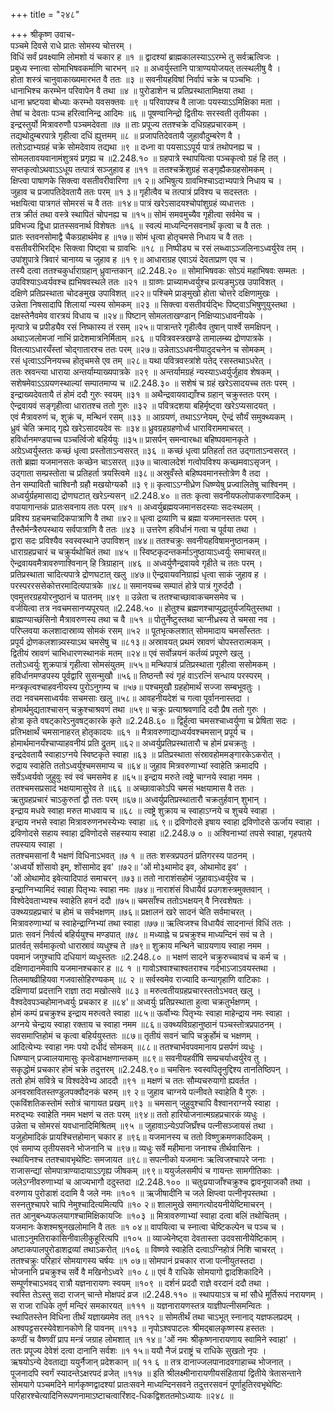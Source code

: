 +++
title = "२४८"

+++
श्रीकृष्ण उवाच-  
पञ्चमे दिवसे राधे प्रातः सोमस्य चोत्तरम् ।  
विधिं सर्वं प्रवक्ष्यामि लोमशो यं चकार ह ॥१ ॥
द्वादश्यां ब्राह्मकालस्याऽऽरम्भे तु सर्वऋत्विजः ।  
प्रबुध्य स्नात्वा सोमाभिषवकर्माणि चारभन् ॥२ ॥
अध्वर्युस्तानि पात्राण्ययोजयत् तत्स्थलीषु वै ।  
होता शस्त्रं चानुवाकाख्यमारभत वै ततः ॥३ ॥
सवनीयहविषां निर्वापं चक्रे च पञ्चभिः ।  
धानाभिश्च करम्भेन परिवापेन वै तथा ॥४ ॥
पुरोडाशेन च प्रतिप्रस्थातामिक्षया तथा ।  
धाना भ्रष्टयवा बोध्याः करम्भो यवसक्तवः ॥९ ॥
परिवापश्च वै लाजाः पयस्याऽऽमिक्षिका मता ।  
तेषां च देवताः पञ्च हरित्वानिन्द्र आदिमः ॥६ ॥
पूषण्वानिन्द्रो द्वितीयः सरस्वती तृतीयका ।  
इन्द्रस्तुर्यो मित्रावरुणौ पञ्चमदेवता ॥७ ॥
ताः प्रपूज्य ततश्चक्रे दधिग्रहप्रचारकम् ।  
तद्यथोदुम्बरपात्रे गृहीत्वा दधिं ह्युत्तमम् ॥८ ॥
प्रजापतिदेवतायै जुहावौदुम्बरेण वै ।  
ततोऽदाभ्यग्रहं चक्रे सोमदेवाय तद्यथा ॥९ ॥
दध्ना वा पयसाऽऽपूर्य पात्रं तथोपनह्य च ।  
सोमलतावयवानामंशुत्रयं प्रगृह्य च ॥2.248.१० ॥
ग्रहपात्रे स्थापयित्वा पञ्चकृत्वो ग्रहं हि तत् ।  
सप्तकृत्वोऽथवाऽऽधूय तत्पात्रं सञ्जुहाव ह ॥११ ॥
ततश्चक्रेंशुग्रहं सङ्गृह्यैकग्रहसोमकम् ।  
क्षिप्त्वा पाषाणके सिक्त्वा वसतीवरीवारिणा ॥१ २॥
अभिषुत्य ग्रावभिश्चाऽदाभ्यपात्रे निधाय च ।  
जुहाव च प्रजापतिदेवतायै ततः परम् ॥१ ३॥
गृहीत्वैव च तत्पात्रं प्रविश्य च सदस्ततः ।  
भक्षयित्वा पात्रगतं सोमरसं च वै ततः ॥१४॥
पात्रं खरेऽसादयश्चोपांशुग्रहं व्यधात्ततः ।  
तत्र क्रीतं तथा वस्त्रे स्थापितं चोपनह्य च ॥१५॥
सोमं समवमुच्यैव गृहीत्वा सर्वमेव च ।  
प्रविभज्य द्विधा प्रातस्सवनार्थ विशेषतः ॥१६ ॥
स्वल्पं माध्यन्दिनसवनार्थं कृत्वा च वै ततः ।  
प्रातः स्तवनसोमाद्वै चैकग्रहार्थमेव ह ॥१७॥
सोमं धृत्वा होतृचमसे निधाय च वै ततः ।  
वसतीवरीभिरद्भिः सिक्त्वा पिष्ट्वा च ग्रावभिः ॥१८ ॥
निष्पीड्य च रसं लब्ध्वाऽञ्जलिनाऽध्वर्युरेव तम् ।  
उपांशुपात्रे त्रिवारं चानाय्य च जुहाव ह ॥१ ९॥
आधाराग्रह एवाऽयं देवताप्राण एव च ।  
तस्यै दत्वा ततश्चकुर्धाराग्रहान् ध्रुवान्तकान् ॥2.248.२० ॥
सोमाभिषवकः सोऽयं महाभिषवः सम्मतः ।  
उपविश्याऽध्वर्यवश्च ह्यभिषवस्थले ततः ॥२१ ॥
ग्राव्णः प्राच्यामध्वर्युश्च प्रत्यङमुऽख उपाविशत् ।  
दक्षिणे प्रतिप्रस्थाता चोदङमुख उपाविशत् ॥२२॥
पश्चिमे प्राङ्मुखो होता चोत्तरे दक्षिणामुखः ।  
उन्नेता निषसादापि शिलायां न्यस्य सोमकम् ॥२३ ॥
सिक्त्वा वसतीवर्यद्भिः पिष्ट्वाऽभिषुणुयुस्तथा ।  
दक्षस्तेनैवमेव वारत्रयं विधाय च ॥२४॥
पिष्टान् सोमलताखण्डान् निक्षिप्याऽधावनीयके ।  
मृत्पात्रे च प्रपीड्यैव रसं निष्कास्य तं रसम् ॥२५॥
पात्रान्तरे गृहीत्वैव तुषान् पार्श्वे समक्षिपन् ।  
अथाऽजलोमजां नाभिं प्रादेशमात्रनिर्मिताम् ॥२६ ॥
पवित्रवस्त्रखण्डे तामालम्ब्य द्रोणपात्रके ।  
वितत्याऽधारयँस्तां चोद्गातारश्च ततः परम् ॥२७॥
उन्नेताऽऽधवनीयादुदचनेन च सोमकम् ।  
रसं धृत्वाऽऽनिनयच्च होतृचमसे एव तम् ॥२८॥
यथा पवित्रवस्त्रांशे पतेद् रसस्तथाऽधरेत् ।  
ततः स्रवन्त्या धाराया अन्तर्याम्याख्यपात्रके ॥२९ ॥
अन्तर्यामग्रहं न्यस्याऽध्वर्युर्जुहाव शेषकम् ।  
सशेषमेवाऽऽग्रयणस्थाल्यां सम्पातमाप्य च ॥2.248.३० ॥
सशेषं च ग्रहं खरेऽसादयच्च ततः परम् ।  
इन्द्राख्यदेवतायै तं होमं ददौ गुरुः स्वयम् ॥३१ ॥
अथैन्द्रवायवाद्याँश्च ग्रहान् चक्रुस्ततः परम् ।  
ऐन्द्रवायवं सङ्गृहीत्वा धारातश्च ततो गुरुः ॥३२ ॥
पवित्रदशया बहिर्मृष्ट्वा खरेऽप्यसादयत् ।  
एवं मैत्रावरुणं च, शुक्रं च, मन्थिनं रसम् ॥३३ ॥
आग्रयणं, तथाऽऽग्नेयम्, ऐन्द्रं सौर्यं समुक्थ्यकम् ।  
ध्रुवं चेति क्रमाद् गृह्ये खरेऽसादयदेव सः ॥३४॥
ध्रुवग्रहग्रहणोर्ध्व धाराविराममाचरत् ।  
हविर्धानमण्डपाच्च पञ्चर्त्विजो बहिर्ययुः ॥३५॥
प्रासर्पन् समन्वारब्धा बहिष्पवमानकृते ।  
अग्रेऽध्वर्युस्ततः कच्छं धृत्वा प्रस्तोताऽन्वसरत् ॥३६ ॥
कच्छं धृत्वा प्रतिहर्ता तत उद्गाताऽन्वसरत् ।  
ततो ब्रह्मा यजमानसतः कच्छेन चाऽसरत् ॥३७॥
चात्वालदेशं गत्वोपविश्य कच्छमवाऽसृजन् ।  
उद्गाता सम्प्रस्तोता च प्रतिहर्ता त्रयस्त्विमे ॥३८॥
अस्रुवँस्ते बहिष्पवमानस्तोत्रेण वै तदा ।  
तेन सम्पावितौ चाश्विनौ ग्रहौ मखयोग्यकौ ॥३ ९॥
कृत्वाऽऽग्नीध्रेण धिष्ण्येषु प्रज्वालितेषु चाश्विनम् ।  
अध्वर्युर्ग्रहमासाद्य द्रोणघटात् खरेऽन्यसन् ॥2.248.४० ॥
ततः कृत्वा सवनीयफलोपाकरणादिकम् ।  
वपायागान्तकं प्रातःसवनाय ततः परम् ॥४१ ॥
अध्वर्युब्रह्मयजमानसदस्याः सदःस्थलम् ।  
प्रविश्य ग्रहचमचादिकपात्राणि वै तथा ॥४२॥
धृत्वा द्रव्याणि च ब्रह्मा यजमानस्ततः परम् ।  
तैस्तैर्मन्त्रैरुपस्थाय सर्वपात्राणि वै ततः ॥४३ ॥
उत्तरेण हविर्धानं गत्वा च पूर्वया तथा ।  
द्वारा सदः प्रविश्यैव स्वस्वस्थाने उपाविशन् ॥४४॥
ततश्चक्रुः सवनीयहविषामनुष्ठानकम् ।  
धाराग्रहप्रचारं च चक्रुर्यथोचितं तथा ॥४५ ॥
स्विष्टकृदन्तकर्माऽनुष्ठायाऽध्वर्युः समाचरत्॥
ऐन्द्रवायवमैत्रावरुणाश्विनान् हि त्रिग्राहान् ॥४६ ॥
अध्वर्युणैन्द्रवायवे गृहीते च ततः परम् ।  
प्रतिप्रस्थाता चादित्यपात्रे द्रोणघटात् खलु ॥४७॥
ऐन्द्रवायवनिग्राह्यं धृत्वा साकं जुहाव ह ।  
परस्पररससेकोत्तरमादित्यपात्रके ॥४८॥
समानयच्च सम्पातं होत्रे पात्रं गुरुर्ददौ ।  
एवमुत्तरग्रहयोरनुष्ठानं च पातनम् ॥४९ ॥
उन्नेता च ततश्चाच्छावाकचमसमेव च ।  
वर्जयित्वा तत्र नवचमसानप्यपूरयत् ॥2.248.५० ॥
होतुश्च ब्रह्मणश्चाप्युद्रातुर्यजयितुस्तथा ।  
ब्राह्मण्याच्छंसिनो मैत्रावरुणस्य तथा च वै ॥५१ ॥
पोतुर्नेष्टुस्तथा चाग्नीध्रस्य ते चमसा नव ।  
परिप्लवया कलशादास्राव्य सोमकं रसम् ॥५२ ॥
पूतभृत्कलशात् सोममादाय चमसाँस्ततः ।  
प्रपूर्य द्रोणकलशान्न्यस्याऽथ चमसेषु च ॥८१३॥
अस्रावयत् प्रथमं स्रावणं चोपस्तरात्मकम् ।  
द्वितीयं स्रावणं चाभिधारणस्थानकं मतम् ॥२४॥
एवं सर्वोन्नयनं कर्तव्यं प्रपूरणे खलु ।  
ततोऽध्वर्युः शुक्रपात्रं गृहीत्वा सोमसंयुतम् ॥५५॥
मन्थिपात्रं प्रतिप्रस्थाता गृहीत्वा ससोमकम् ।  
हविर्धानमण्डपस्य पूर्वद्वारि सुसन्मुखौ ॥५६॥
तिष्ठन्तौ स्वं गृहं वाऽरत्निं सन्धाय परस्परम् ।  
मन्त्रकृत्वश्चाहवनीयस्य पुरोऽनुगम्य च ॥५७॥
पश्चमुखौ ग्रहहोमार्थं सज्जा सम्बभूवतुः ।  
तदा नवचमसाध्वर्यवः सचमसाः खलु ॥५८॥
आवहनीयदेशं च गत्वा पूर्वाननास्तदा ।  
होमार्थमुद्यताश्चासन् चक्रुश्चाश्रवणं तथा ॥५९॥
चक्रुः प्रत्याश्रवणादि ददौ प्रैष ततो गुरुः ।  
होत्रा कृते वषट्कारेऽनुवषट्कारके कृते ॥2.248.६० ॥
द्विर्हुत्वा चमसश्चाध्वर्युणा च प्रेषिता सदः ।  
प्रतिभक्षार्थं चमसानाहरत् होतृकादयः ॥६१ ॥
मैत्रावरुणाद्याध्वर्यवश्चमसान् प्रपूर्य च ।  
होमार्थमानयँश्चाप्याहवनीयं प्रति द्रुतम् ॥६२॥
अध्वर्युप्रतिप्रस्थातारौ च होमं प्रचक्रतुः ।  
इन्द्रदेवतायै स्वाहाऽग्नये स्विष्टकृते स्वाहा ॥६३ ॥
प्रतिप्रस्थाता संस्रावहोममङ्गारकेऽकरोत् ।  
रुद्राय स्वाहेति ततोऽध्वर्युश्चमसमाप्य च ॥६४॥
जुहाव मित्रवरुणाभ्यां स्वाहेति क्रमादपि ।  
सर्वेऽध्वर्यवो जुहुवुः स्वं स्वं चमसमेव ह ॥६५॥
इन्द्राय मरुते त्वष्ट्रे चाग्नये स्वाहा नमम ।  
ततश्चमसप्रसादं भक्षयामासुरेव ते ॥६६ ॥
अच्छावाकोऽपि चमसं भक्षयामास वै ततः ।  
ऋतुग्रहप्रचारं चाऽकुरुतां द्वौ ततः परम् ॥६७॥
अध्वर्युप्रतिप्रस्थातारौ चक्रतुर्हवान् शुभान् ।  
इन्द्राय मधवे स्वाहा मरुत माधवाय च ॥६८ ॥
त्वष्ट्रे शुक्राय च स्वाहाऽग्नये च शुचये स्वाहा ।  
इन्द्राय नभसे स्वाहा मित्रावरुणनभस्येभ्यः स्वाहा ॥६ ९॥
द्रविणोदसे इषाय स्वाहा द्रविणोदसे ऊर्जाय स्वाहा ।  
द्रविणोदसे सहाय स्वाहा द्रविणोदसे सहस्याय स्वाहा ॥2.248.७ ० ॥
अश्विनाभ्यां तपसे स्वाहा, गृहपतये तपस्याय स्वाहा ।  
ततश्चमसानां वै भक्षणं विधिनाऽभवत् ॥७ १ ॥
ततः शस्त्रप्रपठनं प्रतिगरस्य पाठनम् ।  
'अध्वर्यो शोंसावो इम्, शोंसामोद इव' ॥७२॥
'ओं मो३थामोद इव, ओथामोद इव' ।  
'ओं ओथामोद इवेत्यादिपाठं समाचरन् ॥७३॥
ततो नाराशंसहोमं जुहावाऽध्वर्युरेव च ।  
इन्द्राग्निभ्यामिदं स्वाहा पितृभ्यः स्वाहा नमः ॥७४॥
नाराशंसं विधायैवं प्रउगशस्त्रमुक्तवान् ।  
विश्वेदेवताभ्यश्च स्वाहेति हवनं ददौ ॥७५॥
चमसाँश्च ततोऽभक्षयन् वै निरवशेषतः ।  
उक्थ्यग्रहप्रचारं च होमं च सर्वभक्षणम् ॥७६॥
प्रक्षालनं खरे सादनं चेति सर्वमाचरत् ।  
मित्रावरुणाभ्यां च स्वाहेन्द्राग्निभ्यां तथा स्वाहा ॥७७॥
ऋत्विजश्च विधायैवं सादनान्तं विधिं ततः ।  
प्रातः सवनं निर्वर्त्य बहिर्ययुश्च मण्डपात् ॥७८ ॥
मध्याह्ने च प्रचक्रुश्च माध्यन्दिनं सवं च ते ।  
प्रातर्वत् सर्वमाकृत्वो धारास्रावं व्यधुश्च ते ॥७९॥
शुक्राय मन्थिने चाग्रयणाय स्वाहा नमम ।  
पवमानं जगुश्चापि दधियागं व्यधुस्ततः ॥2.248.८० ॥
भक्षणं सादने चक्रुरुच्चावचं च कर्म च ।  
दक्षिणादानमेवापि यजमानश्चकार ह ॥८ १ ॥
गावोऽश्वाश्चाश्वतराश्च गर्दभाऽजाऽवयस्तथा ।  
तिलमाषव्रीहियवा गजवासोहिरण्यकम् ॥८ २ ॥
सर्वस्वमेव राज्यादि कन्यागृहाणि वाटिकाः ।  
दक्षिणायां प्रदत्तानि राज्ञा तदा मखोत्सवे ॥८३ ॥
मरुत्वतीयग्रहप्रचारस्ततोऽभवत् खलु ।  
वैश्वदेवपञ्चहोमानध्वर्युः प्रचकार ह ॥८४'॥
अध्वर्युः प्रतिप्रस्थाता हुत्वा चक्रतुर्भक्षणम् ।  
होमं कम्पं प्रचक्रुश्च इन्द्राय मरुत्वते स्वाहा ॥८५॥
ऊर्वोभ्यः पितृभ्यः स्वाहा माहेन्द्राय नमः स्वाहा ।  
अग्नये चेन्द्राय स्वाहा रक्ताय च स्वाहा नमम ॥८६॥
उक्थ्यविग्रहानुष्ठानं पञ्चस्तोत्रप्रपाठनम् ।  
सवसमाप्तिहोमं च कृत्वा बहिर्ययुस्ततः ॥८७॥
तृतीयं सवनं चापि चक्रुर्होमं च भक्षणम् ।  
आदित्येभ्यः स्वाहा नमः पयो दधीदं सोमकम् ॥८८॥
ततश्चार्भवपवमानाय प्रसर्पणं व्यधुः ।  
धिष्ण्यान् प्रज्वालयामासुः कृत्वेडाभक्षणान्तकम् ॥८९॥
सवनीयहवींषि सम्प्रचर्याध्वर्युरेव तु ।  
सकृद्धोमं प्रचकार होमं चक्रे तदुत्तरम् ॥2.248.९०॥
चमसिनः स्वस्वपितॄनुद्दिश्य तानतिष्ठिपन् ।  
ततो होमं सवित्रे च विश्वदेवेभ्य आददौ ॥९१ ॥
मक्षणं च ततः सौम्यचरुयागो ह्यवर्तत ।  
अनवस्रावितस्तण्डुलपक्वौदनकं चरुम् ॥९ २॥
जुहाव चाग्नये पत्नीवते स्वाहेति वै गुरुः ।  
एकविंशतिकस्तोमं स्तोत्रं चागायत प्रखम् ॥९३ ॥
चमसान् जुहुवुश्चापि वैश्वानराग्नये स्वाहा ।  
मरुद्भ्यः स्वाहेति नमम भक्षणं च ततः परम् ॥९४॥
ततो हारियोजनात्मग्रहप्रचारकं व्यधुः ।  
उन्नेता च सोमरसं यवधानादिमिश्रितम् ॥९५ ॥
जुहावाऽन्येऽपजिघ्रँश्च पत्नीसञ्जायसं तथा ।  
यजुहोमादिकं प्रायश्चित्तहोमान् चकार ह ॥९६॥
यजमानस्य च ततो विष्णुक्रमणकादिकम् ।  
एवं समाप्य तृतीयसवने भोजनानि च ॥९७॥
व्यधुः सर्वे महीमाना जनाश्च तीर्थवासिनः ।  
स्थायिनश्च ततश्चावभृथेष्टिः समजायत ॥९८॥
सपत्नीको यजमानः ऋत्विजश्चापरे जनाः ।  
राजासन्द्यां सोमपात्राण्यादायाऽऽगृह्य जीषकम् ॥९९॥
ययुर्जलसमीपं च गायन्तः सामगीतिकाः ।  
जलेऽग्नीवरुणाभ्यां च आज्यभागौ ददुस्तदा ॥2.248.१०० ॥
चतुःप्रयाजाँश्चक्रुश्च द्वावनूयाजकौ तथा ।  
वरुणाय पुरोडाशं ददामि वै जले नमः ॥१०१ ॥
ऋजीषादीनि च जले क्षिप्त्वा पत्नीनृपस्तथा ।  
सस्नतुश्चापरे चापि नेमुश्चादित्यमित्यपि ॥१० २॥
शालामुखे समागत्योदयनीयेष्टिमाचरन् ।  
तत आनुबन्ध्यफलयागश्चामिक्षिकायजिः ॥१०३ ॥
मित्रावरुणाभ्यां स्वाहा दत्वा बलिं तथोचितम् ।  
यजमानः केशश्मश्रुनखलोमानि वै ततः ॥१ ०४॥
वापयित्वा च स्नात्वा चेष्टिकल्पेन च पञ्च च ।  
धाताऽनुमतिराकासिनीवालीकुहूरित्यपि ॥१०५ ॥
व्याज्येनेष्ट्वा देवतास्ता उदवसानीयेष्टिकाम् ।  
अष्टाकपालपुरोडाशद्रव्यां तथाऽकरोत् ॥१०६ ॥
विष्णवे स्वाहेति दत्वाऽग्निहोत्रं निशि चाचरत् ।  
ततश्चक्रुः परिहारं सोमयागस्य चर्षयः ॥१ ०७॥
सोमपानं प्रचकार राजा पत्नीयुतस्तदा ।  
भोजनानि प्रचक्रुश्च सर्वे वै मखिनोऽध्वरे ॥१० ८॥
एवं वै राधिके सोमयागो द्वादशिकादिने ।  
सम्पूर्णश्चाऽभवद् रात्रौ यज्ञनारायणः स्वयम् ॥१०९ ॥
दर्शनं प्रददौ राज्ञे वरदानं ददौ तथा ।  
स्वस्ति तेऽस्तु सदा राजन् चान्ते मोक्षपदं व्रज ॥2.248.११० ॥
स्थापयाऽत्र च मां सौधे मूर्तिरूपं नरायणम् ।  
स राजा राधिके तूर्ण मन्दिरं समकारयत् ॥१११ ॥
यज्ञनारायणस्तत्र याज्ञीपत्नीसमन्वितः ।  
स्थापितस्तेन विधिना तीर्थं यज्ञाख्यमेव तत् ॥११२ ॥
सोमतीर्थं तथा चाऽभूत् स्नानाद् यज्ञफलप्रदम् ।  
अश्वपट्टसरस्येवेशानकोणे हि पावनम् ॥११३ ॥
नृपोऽश्वपाटलः श्रीमद्बालकृष्णस्य हस्ततः ।  
कण्ठीं च वैष्णवीं प्राप मन्त्रं जग्राह लोमशात् ॥१ १४॥
'ओं नमः श्रीकृष्णनारायणाय स्वामिने स्वाहा' ।  
ततः प्रपूज्य देवेशं दत्वा दानानि सर्वशः ॥१ १५॥
ययौ नैजं प्रराष्ट्रं च राधिके सुखतो नृपः ।  
ऋषयोऽन्ये देवताद्या ययुर्नैजान् प्रदेशकान् ॥( ११ ६ ॥
तत्र दानाज्जलपानादवगाहाच्च भोजनात् ।  
पूजनादपि स्वर्गं स्यादन्तेऽक्षरपदं व्रजेत् ॥११७ ॥
इति श्रीलक्ष्मीनारायणीयसंहितायां द्वितीये त्रेतासन्ताने सोमयागे पञ्चमदिने मार्गकृष्णद्वादश्यां प्रातःसवने माध्यन्दिनसवने तदुत्तरसवनं पूर्णाहुतिरवभृथेष्टिः  
परिहारश्चेत्यादिनिरूपणनामाऽष्टाचत्वारिंशद-धिकद्विशततमोऽध्यायः ॥२४८ ॥
    
    
